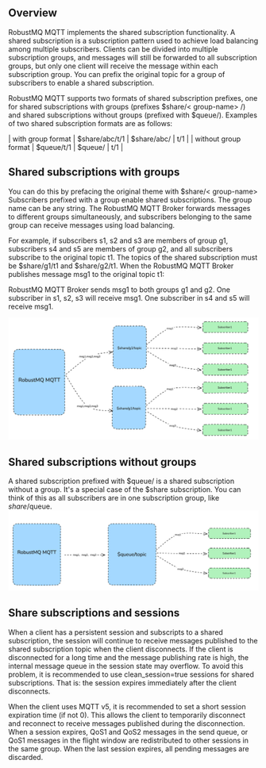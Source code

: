 ## Overview
RobustMQ MQTT implements the shared subscription functionality. A shared subscription is a subscription pattern used to achieve load balancing among multiple subscribers. Clients can be divided into multiple subscription groups, and messages will still be forwarded to all subscription groups, but only one client will receive the message within each subscription group. You can prefix the original topic for a group of subscribers to enable a shared subscription.

RobustMQ MQTT supports two formats of shared subscription prefixes, one for shared subscriptions with groups (prefixes $share/&lt; group-name&gt; /) and shared subscriptions without groups (prefixed with $queue/). Examples of two shared subscription formats are as follows:

| with group format | $share/abc/t/1 | $share/abc/ | t/1 |
| without group format | $queue/t/1 | $queue/ | t/1 |

## Shared subscriptions with groups
You can do this by prefacing the original theme with $share/&lt; group-name&gt;  Subscribers prefixed with a group enable shared subscriptions. The group name can be any string. The RobustMQ MQTT Broker forwards messages to different groups simultaneously, and subscribers belonging to the same group can receive messages using load balancing.

For example, if subscribers s1, s2 and s3 are members of group g1, subscribers s4 and s5 are members of group g2, and all subscribers subscribe to the original topic t1. The topics of the shared subscription must be $share/g1/t1 and $share/g2/t1. When the RobustMQ MQTT Broker publishes message msg1 to the original topic t1:

RobustMQ MQTT Broker sends msg1 to both groups g1 and g2.
One subscriber in s1, s2, s3 will receive msg1.
One subscriber in s4 and s5 will receive msg1.

![image](../../images/share-sub-1.png)

## Shared subscriptions without groups
A shared subscription prefixed with $queue/ is a shared subscription without a group. It's a special case of the $share subscription. You can think of this as all subscribers are in one subscription group, like $share/$queue.
![image](../../images/share-sub-2.png)

## Share subscriptions and sessions
When a client has a persistent session and subscripts to a shared subscription, the session will continue to receive messages published to the shared subscription topic when the client disconnects. If the client is disconnected for a long time and the message publishing rate is high, the internal message queue in the session state may overflow. To avoid this problem, it is recommended to use clean_session=true sessions for shared subscriptions. That is: the session expires immediately after the client disconnects.

When the client uses MQTT v5, it is recommended to set a short session expiration time (if not 0). This allows the client to temporarily disconnect and reconnect to receive messages published during the disconnection. When a session expires, QoS1 and QoS2 messages in the send queue, or QoS1 messages in the flight window are redistributed to other sessions in the same group. When the last session expires, all pending messages are discarded.
